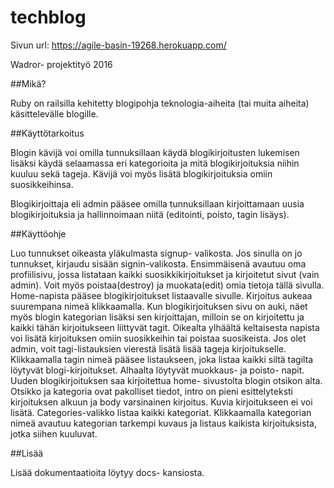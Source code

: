 # techblog

Sivun url:
https://agile-basin-19268.herokuapp.com/

Wadror- projektityö 2016

##Mikä?

Ruby on railsilla kehitetty blogipohja teknologia-aiheita (tai muita aiheita) käsittelevälle blogille.

##Käyttötarkoitus

Blogin kävijä voi omilla tunnuksillaan käydä blogikirjoitusten lukemisen lisäksi käydä selaamassa eri kategorioita ja mitä blogikirjoituksia niihin kuuluu sekä tageja. Kävijä voi myös lisätä blogikirjoituksia omiin suosikkeihinsa. 

Blogikirjoittaja eli admin pääsee omilla tunnuksillaan kirjoittamaan uusia blogikirjoituksia ja hallinnoimaan niitä (editointi, poisto, tagin lisäys).

##Käyttöohje

Luo tunnukset oikeasta yläkulmasta signup- valikosta. 
Jos sinulla on jo tunnukset, kirjaudu sisään signin-valikosta. Ensimmäisenä avautuu oma profiilisivu, jossa listataan kaikki suosikkikirjoitukset ja kirjoitetut sivut (vain admin). Voit myös poistaa(destroy) ja muokata(edit) omia tietoja tällä sivulla. 
Home-napista pääsee blogikirjoitukset listaavalle sivulle. Kirjoitus aukeaa suurempana nimeä klikkaamalla. Kun blogikirjoituksen sivu on auki, näet myös blogin kategorian lisäksi sen kirjoittajan, milloin se on kirjoitettu ja kaikki tähän kirjoitukseen liittyvät tagit. Oikealta ylhäältä keltaisesta napista voi lisätä kirjoituksen omiin suosikkeihin tai poistaa suosikeista.
Jos olet admin, voit tagi-listauksien vierestä lisätä lisää tageja kirjoitukselle. Klikkaamalla tagin nimeä pääsee listaukseen, joka listaa kaikki siltä tagilta löytyvät blogi-kirjoitukset. Alhaalta löytyvät muokkaus- ja poisto- napit.
Uuden blogikirjoituksen saa kirjoitettua home- sivustolta blogin otsikon alta. Otsikko ja kategoria ovat pakolliset tiedot, intro on pieni esittelyteksti kirjoituksen alkuun ja body varsinainen kirjoitus. Kuvia kirjoitukseen ei voi lisätä. 
Categories-valikko listaa kaikki kategoriat. Klikkaamalla kategorian nimeä avautuu kategorian tarkempi kuvaus ja listaus kaikista kirjoituksista, jotka siihen kuuluvat. 




##Lisää

Lisää dokumentaatioita löytyy docs- kansiosta.



